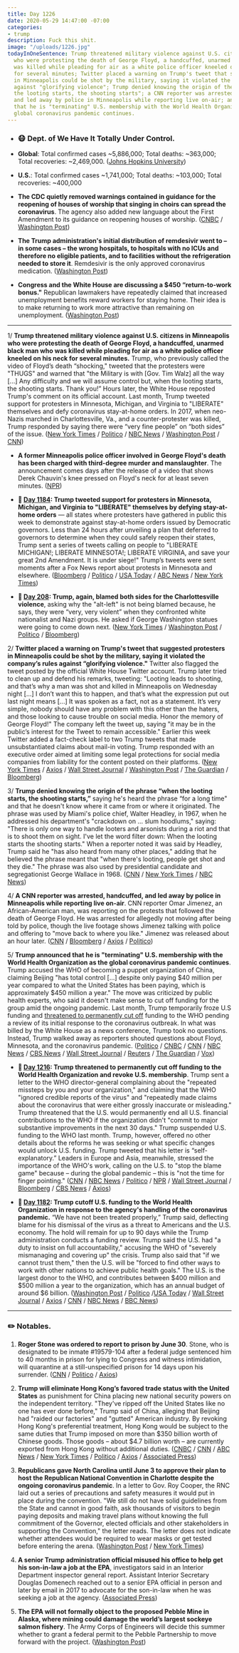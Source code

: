 ```yaml
---
title: Day 1226
date: 2020-05-29 14:47:00 -07:00
categories:
- trump
description: Fuck this shit.
image: "/uploads/1226.jpg"
todayInOneSentence: Trump threatened military violence against U.S. citizens in Minneapolis
  who were protesting the death of George Floyd, a handcuffed, unarmed black man who
  was killed while pleading for air as a white police officer kneeled on his neck
  for several minutes; Twitter placed a warning on Trump's tweet that suggested protesters
  in Minneapolis could be shot by the military, saying it violated the company’s rules
  against "glorifying violence"; Trump denied knowing the origin of the phrase "when
  the looting starts, the shooting starts"; a CNN reporter was arrested, handcuffed,
  and led away by police in Minneapolis while reporting live on-air; and Trump announced
  that he is "terminating" U.S. membership with the World Health Organization as the
  global coronavirus pandemic continues.
---
```


* ### 😷 Dept. of We Have It Totally Under Control.

* **Global**: Total confirmed cases \~5,886,000; Total deaths: \~363,000; Total recoveries: \~2,469,000. ([Johns Hopkins University](https://coronavirus.jhu.edu/map.html))

* **U.S.**: Total confirmed cases \~1,741,000; Total deaths: \~103,000; Total recoveries: \~400,000

* **The CDC quietly removed warnings contained in guidance for the reopening of houses of worship that singing in choirs can spread the coronavirus**. The agency also added new language about the First Amendment to its guidance on reopening houses of worship. ([CNBC](https://www.cnbc.com/2020/05/29/cdc-quietly-revised-coronavirus-warnings-on-reopening-religious-sites.html) / [Washington Post](https://www.washingtonpost.com/health/white-house-and-cdc-remove-coronavirus-warnings-about-choirs-in-faith-guidance/2020/05/28/5d9c526e-a117-11ea-9590-1858a893bd59_story.html))

* **The Trump administration's initial distribution of remdesivir went to – in some cases – the wrong hospitals, to hospitals with no ICUs and therefore no eligible patients, and to facilities without the refrigeration needed to store it**. Remdesivir is the only approved coronavirus medication. ([Washington Post](https://www.washingtonpost.com/health/2020/05/28/remdesivir-coronavirus-trump/))

* **Congress and the White House are discussing a $450 “return-to-work bonus."** Republican lawmakers have repeatedly claimed that increased unemployment benefits reward workers for staying home. Their idea is to make returning to work more attractive than remaining on unemployment. ([Washington Post](https://www.washingtonpost.com/business/2020/05/29/return-to-work-bonus/))

---

1/ **Trump threatened military violence against U.S. citizens in Minneapolis who were protesting the death of George Floyd, a handcuffed, unarmed black man who was killed while pleading for air as a white police officer kneeled on his neck for several minutes.** Trump, who previously called the video of Floyd’s death “shocking," tweeted that the protesters were "THUGS" and warned that "the Military is with \[Gov. Tim Walz\] all the way \[...\] Any difficulty and we will assume control but, when the looting starts, the shooting starts. Thank you!” Hours later, the White House reposted Trump's comment on its official account. Last month, Trump tweeted support for protesters in Minnesota, Michigan, and Virginia to "LIBERATE" themselves and defy coronavirus stay-at-home orders. In 2017, when neo-Nazis marched in Charlottesville, Va., and a counter-protester was killed, Trump responded by saying there were “very fine people” on “both sides” of the issue. ([New York Times](https://www.nytimes.com/2020/05/29/us/politics/trump-looting-shooting.html) / [Politico](https://www.politico.com/news/2020/05/29/trump-threatens-to-unleash-gunfire-on-minnesota-protesters-288406) / [NBC News](https://www.nbcnews.com/politics/donald-trump/twitter-says-trump-violated-rules-against-glorifying-violence-places-public-n1217591) / [Washington Post](https://www.washingtonpost.com/nation/2020/05/29/trump-minneapolis-twitter-protest/) / [CNN](https://edition.cnn.com/2020/05/29/tech/trump-twitter-minneapolis/))

* **A former Minneapolis police officer involved in George Floyd's death has been charged with third-degree murder and manslaughter**. The announcement comes days after the release of a video that shows Derek Chauvin's knee pressed on Floyd's neck for at least seven minutes. ([NPR](https://www.npr.org/2020/05/29/864732088/minneapolis-seethes-over-george-floyds-death-as-trump-calls-protesters-thugs))

* **📌 [Day 1184](https://whatthefuckjusthappenedtoday.com/2020/04/17/day-1184/#2-trump-tweeted-support-for-proteste): Trump tweeted support for protesters in Minnesota, Michigan, and Virginia to "LIBERATE" themselves by defying stay-at-home orders** — all states where protesters have gathered in public this week to demonstrate against stay-at-home orders issued by Democratic governors. Less than 24 hours after unveiling a plan that deferred to governors to determine when they could safely reopen their states, Trump sent a series of tweets calling on people to "LIBERATE MICHIGAN!; LIBERATE MINNESOTA!; LIBERATE VIRGINIA, and save your great 2nd Amendment. It is under siege!" Trump’s tweets were sent moments after a Fox News report about protests in Minnesota and elsewhere. ([Bloomberg](https://www.bloomberg.com/news/articles/2020-04-17/trump-tells-three-democratic-states-to-liberate-themselves) / [Politico](https://www.politico.com/news/2020/04/17/trump-states-stay-at-home-orders-192386) / [USA Today](https://www.usatoday.com/story/news/politics/2020/04/17/coronavirus-trump-calls-liberate-virginia-michigan-minnesota/5152120002/) / [ABC News](https://abcnews.go.com/Politics/coronavirus-government-response-updates-liberate-trump-tweets-support/story?id=70205442) / [New York Times](https://www.nytimes.com/2020/04/17/us/coronavirus-updates.html?action=click&module=Spotlight&pgtype=Homepage#link-12bb7c5e))

* **📌 [Day 208](https://whatthefuckjusthappenedtoday.com/2017/08/15/day-208/#2-trump-again-blamed-both-sides-for): Trump, again, blamed both sides for the Charlottesville violence**, asking why the "alt-left" is not being blamed because, he says, they were “very, very violent” when they confronted white nationalist and Nazi groups. He asked if George Washington statues were going to come down next. ([New York Times](https://www.nytimes.com/2017/08/15/us/politics/trump-press-conference-charlottesville.html) / [Washington Post](https://www.washingtonpost.com/news/post-politics/wp/2017/08/15/trump-doubles-down-on-initial-charlottesville-response-saying-there-is-blame-on-both-sides-for-violence/) / [Politico](http://www.politico.com/story/2017/08/15/trump-asks-why-alt-left-not-being-blamed-for-charlottesville-violence-241660) / [Bloomberg](https://www.bloomberg.com/news/articles/2017-08-15/trump-defends-waiting-to-condemn-white-supremacists-in-attack))

2/ **Twitter placed a warning on Trump's tweet that suggested protesters in Minneapolis could be shot by the military, saying it violated the company’s rules against “glorifying violence."** Twitter also flagged the tweet posted by the official White House Twitter account. Trump later tried to clean up and defend his remarks, tweeting: "Looting leads to shooting, and that’s why a man was shot and killed in Minneapolis on Wednesday night \[...\] I don’t want this to happen, and that’s what the expression put out last night means \[...\] It was spoken as a fact, not as a statement. It’s very simple, nobody should have any problem with this other than the haters, and those looking to cause trouble on social media. Honor the memory of George Floyd!" The company left the tweet up, saying "it may be in the public’s interest for the Tweet to remain accessible." Earlier this week Twitter added a fact-check label to two Trump tweets that made unsubstantiated claims about mail-in voting. Trump responded with an executive order aimed at limiting some legal protections for social media companies from liability for the content posted on their platforms.  ([New York Times](https://www.nytimes.com/2020/05/29/technology/trump-twitter-minneapolis-george-floyd.html) / [Axios](https://www.axios.com/twitter-trumps-minnesota-tweet-on-violated-rules-4369b2d5-24bb-429f-ab0d-94595f0f2986.html) / [Wall Street Journal](https://www.wsj.com/articles/twitter-hides-trump-tweet-for-glorifying-violence-11590743851) / [Washington Post](https://www.washingtonpost.com/nation/2020/05/29/trump-minneapolis-twitter-protest/) / [The Guardian](https://www.theguardian.com/technology/2020/may/29/twitter-hides-donald-trump-tweet-glorifying-violence) / [Bloomberg](https://www.bloomberg.com/news/articles/2020-05-29/twitter-trump-minneapolis-post-broke-rules-glorified-violence?sref=MIBMEEoj))

3/ **Trump denied knowing the origin of the phrase “when the looting starts, the shooting starts,”** saying he's heard the phrase “for a long time" and that he doesn't know where it came from or where it originated. The phrase was used by Miami's police chief, Walter Headley, in 1967, when he addressed his department's "crackdown on ... slum hoodlums," saying: "There is only one way to handle looters and arsonists during a riot and that is to shoot them on sight. I've let the word filter down: When the looting starts the shooting starts." When a reporter noted it was said by Headley, Trump said he "has also heard from many other places," adding that he believed the phrase meant that "when there's looting, people get shot and they die." The phrase was also used by presidential candidate and segregationist George Wallace in 1968. ([CNN](https://www.cnn.com/2020/05/29/politics/donald-trump-george-floyd-family/index.html) / [New York Times](https://www.nytimes.com/2020/05/29/us/looting-starts-shooting-starts.html?smtyp=cur&smid=tw-nytimes) / [NBC News](https://www.nbcnews.com/politics/congress/where-does-phrase-when-looting-starts-shooting-starts-come-n1217676))

4/ **A CNN reporter was arrested, handcuffed, and led away by police in Minneapolis while reporting live on-air**. CNN reporter Omar Jimenez, an African-American man, was reporting on the protests that followed the death of George Floyd. He was arrested for allegedly not moving after being told by police, though the live footage shows Jimenez talking with police and offering to "move back to where you like." Jimenez was released about an hour later. ([CNN](https://edition.cnn.com/2020/05/29/us/minneapolis-cnn-crew-arrested) / [Bloomberg](https://www.bloomberg.com/news/articles/2020-05-29/cnn-calls-for-immediate-release-of-arrested-crew-in-minneapolis?sref=MIBMEEoj) / [Axios](https://www.axios.com/cnn-omar-jimenez-arrested-live-on-air-minneapolis-a241a766-f669-4452-85e7-669b32c88736.html) / [Politico](https://www.politico.com/news/2020/05/29/cnn-reporters-covering-minnesota-riots-arrested-live-on-air-288575))

5/ **Trump announced that he is "terminating" U.S. membership with the World Health Organization as the global coronavirus pandemic continues**. Trump accused the WHO of becoming a puppet organization of China, claiming Beijing "has total control \[...\] despite only paying $40 million per year compared to what the United States has been paying, which is approximately $450 million a year." The move was criticized by public health experts, who said it doesn't make sense to cut off funding for the group amid the ongoing pandemic. Last month, Trump temporarily froze U.S funding and [threatened to permanently cut off](https://whatthefuckjusthappenedtoday.com/2020/05/19/day-1216/#1-trump-threatened-to-permanently-cu) funding to the WHO pending a review of its initial response to the coronavirus outbreak. In what was billed by the White House as a news conference, Trump took no questions. Instead, Trump walked away as reporters shouted questions about Floyd, Minnesota, and the coronavirus pandemic. ([Politico](https://www.politico.com/news/2020/05/29/us-withdrawing-from-who-289799) / [CNBC](https://www.cnbc.com/2020/05/29/trump-says-the-us-will-cut-ties-with-world-health-organization.html) / [CNN](https://www.cnn.com/2020/05/29/politics/donald-trump-world-health-organization/index.html) / [NBC News](https://www.nbcnews.com/politics/white-house/trump-says-u-s-will-be-terminating-relationship-who-n1218441) / [CBS News](https://www.cbsnews.com/news/trump-united-states-terminating-relationship-world-health-organization/) / [Wall Street Journal](https://www.wsj.com/articles/u-s-to-cancel-visas-for-some-chinese-graduate-students-11590744602?mod=hp_lead_pos1) / [Reuters](https://www.reuters.com/article/us-health-coronavirus-trump-who/trump-says-terminating-us-relationship-with-world-health-organization-over-virus-idUSKBN2352YJ) / [The Guardian](https://www.theguardian.com/world/live/2020/may/29/coronavirus-covid-19-live-news-global-deaths-uk-eases-lockdown-updates?page=with:block-5ed15c598f087122eca52222#block-5ed15c598f087122eca52222) / [Vox](https://www.vox.com/2020/5/29/21274949/coronavirus-trump-world-health-organization-withdraw))

* **📌 [Day 1216](https://whatthefuckjusthappenedtoday.com/2020/05/19/day-1216/#1-trump-threatened-to-permanently-cu): Trump threatened to permanently cut off funding to the World Health Organization and revoke U.S. membership**. Trump sent a letter to the WHO director-general complaining about the "repeated missteps by you and your organization," and claiming that the WHO "ignored credible reports of the virus" and "repeatedly made claims about the coronavirus that were either grossly inaccurate or misleading." Trump threatened that the U.S. would permanently end all U.S. financial contributions to the WHO if the organization didn't "commit to major substantive improvements in the next 30 days." Trump suspended U.S. funding to the WHO last month. Trump, however, offered no other details about the reforms he was seeking or what specific changes would unlock U.S. funding. Trump tweeted that his letter is “self-explanatory.” Leaders in Europe and Asia, meanwhile, stressed the importance of the WHO's work, calling on the U.S. to "stop the blame game" because – during the global pandemic – this is "not the time for finger pointing." ([CNN](https://www.cnn.com/2020/05/19/us/trump-who-funding-threat-explainer-intl/index.html) / [NBC News](https://www.nbcnews.com/politics/politics-news/trump-threatens-make-who-funding-freeze-permanent-n1210041) / [Politico](https://www.politico.com/news/2020/05/19/trump-world-health-organization-funding-267590) / [NPR](https://www.npr.org/sections/coronavirus-live-updates/2020/05/19/858579903/trump-says-cuts-to-who-funding-will-be-final-if-it-doesnt-commit-to-major-change) / [Wall Street Journal](https://www.wsj.com/articles/chinas-president-pledges-2-billion-for-coronavirus-pandemic-11589802504?mod=hp_lead_pos3) / [Bloomberg](https://www.bloomberg.com/news/articles/2020-05-19/trump-threatens-who-with-permanent-cutoff-of-u-s-funds?sref=MIBMEEoj) / [CBS News](https://www.cbsnews.com/news/trump-threatensworld-health-organization-funding-suspension-permanent/) / [Axios](https://www.axios.com/trump-xi-world-health-organization-china-coronavirus-79b39227-e9af-4b89-ad3b-42aa2ae55c1b.html))

* **📌 [Day 1182](https://whatthefuckjusthappenedtoday.com/2020/04/15/day-1182/#1-trump-cutoff-u-s-funding-to-the-wo): Trump cutoff U.S. funding to the World Health Organization in response to the agency's handling of the coronavirus pandemic.** “We have not been treated properly,” Trump said, deflecting blame for his dismissal of the virus as a threat to Americans and the U.S. economy. The hold will remain for up to 90 days while the Trump administration conducts a funding review. Trump said the U.S. had "a duty to insist on full accountability," accusing the WHO of "severely mismanaging and covering up" the crisis. Trump also said that "if we cannot trust them," then the U.S. will be "forced to find other ways to work with other nations to achieve public health goals." The U.S. is the largest donor to the WHO, and contributes between $400 million and $500 million a year to the organization, which has an annual budget of around $6 billion. ([Washington Post](https://www.washingtonpost.com/politics/trump-announces-cutoff-of-new-funding-for-the-world-health-organization-over-pandemic-response/2020/04/14/f1df101e-7e9f-11ea-a3ee-13e1ae0a3571_story.html) / [Politico](https://www.politico.com/news/2020/04/14/trump-world-health-organization-funding-186786) /[USA Today](https://www.usatoday.com/story/news/politics/2020/04/14/coronavirus-trump-halt-funding-world-health-organization/2983707001/) / [Wall Street Journal](https://www.wsj.com/articles/u-s-will-halt-funding-to-world-health-organization-over-coronavirus-response-11586905300) / [Axios](https://www.axios.com/trump-world-health-organization-funding-65de2595-2d5e-4a6c-b7c6-9c18aa4cb905.html) / [CNN](https://www.cnn.com/2020/04/14/politics/donald-trump-world-health-organization-funding-coronavirus/index.html) / [NBC News](https://www.nbcnews.com/news/world/global-criticism-grows-trump-move-end-who-funding-amid-pandemic-n1184146) / [BBC News](https://www.bbc.com/news/world-us-canada-52291654))

---

### ✏️ Notables.

1. **Roger Stone was ordered to report to prison by June 30**. Stone, who is designated to be inmate #19579-104 after a federal judge sentenced him to 40 months in prison for lying to Congress and witness intimidation, will quarantine at a still-unspecified prison for 14 days upon his surrender. ([CNN](https://edition.cnn.com/2020/05/28/politics/roger-stone-prison-date/) / [Politico](https://www.politico.com/news/2020/05/29/trump-ally-stone-must-surrender-to-prison-by-june-30-wont-need-to-go-to-quarantine-site-288511) / [Axios](https://www.axios.com/roger-stone-ordered-report-prison-june-30-80813309-b403-481f-8351-18c833bd2dcb.html))

2. **Trump will eliminate Hong Kong’s favored trade status with the United States** as punishment for China placing new national security powers on the independent territory. "They've ripped off the United States like no one has ever done before," Trump said of China, alleging that Beijing had "raided our factories" and "gutted" American industry. By revoking Hong Kong's preferential treatment, Hong Kong would be subject to the same duties that Trump imposed on more than $350 billion worth of Chinese goods. Those goods – about $4.7 billion worth – are currently exported from Hong Kong without additional duties. ([CNBC](https://www.cnbc.com/2020/05/29/trump-taking-action-to-eliminate-special-treatment-for-hong-kong.html) / [CNN](https://www.cnn.com/2020/05/29/politics/trump-china-announcement/index.html) / [ABC News](https://abcnews.go.com/Politics/trump-announces-china-sanctions-hong-kong-termination-relationship/story?id=70959045) / [New York Times](https://www.nytimes.com/2020/05/29/us/politics/trump-hong-kong-china-WHO.html) / [Politico](https://www.politico.com/news/2020/05/29/trump-revoke-hong-kong-trade-privileges-china-289893) / [Axios](https://www.axios.com/trump-end-hong-kong-special-trade-status-china-violations-adc1b663-9965-4afb-b312-cbd777c5732d.html) / [Associated Press](https://apnews.com/13ade67f8153a26b8703a48bde7f12ee))

3. **Republicans gave North Carolina until June 3 to approve their plan to host the Republican National Convention in Charlotte despite the ongoing coronavirus pandemic**. In a letter to Gov. Roy Cooper, the RNC laid out a series of precautions and safety measures it would put in place during the convention. "We still do not have solid guidelines from the State and cannot in good faith, ask thousands of visitors to begin paying deposits and making travel plans without knowing the full commitment of the Governor, elected officials and other stakeholders in supporting the Convention," the letter reads. The letter does not indicate whether attendees would be required to wear masks or get tested before entering the arena. ([Washington Post](https://www.washingtonpost.com/politics/republicans-pressure-north-carolina-officials-to-confirm-august-convention-by-wednesday/2020/05/28/cce12040-a13b-11ea-9590-1858a893bd59_story.html) / [New York Times](https://www.nytimes.com/2020/05/28/us/politics/republican-convention-trump-north-carolina.html))

4. **A senior Trump administration official misused his office to help get his son-in-law a job at the EPA**, investigators said in an Interior Department inspector general report. Assistant Interior Secretary Douglas Domenech reached out to a senior EPA official in person and later by email in 2017 to advocate for the son-in-law when he was seeking a job at the agency. ([Associated Press](https://apnews.com/40cab860f28561d1d04fa51284412ed0))

5. **The EPA will not formally object to the proposed Pebble Mine in Alaska, where mining could damage the world’s largest sockeye salmon fishery**. The Army Corps of Engineers will decide this summer whether to grant a federal permit to the Pebble Partnership to move forward with the project. ([Washington Post](https://www.washingtonpost.com/climate-environment/2020/05/29/epa-opts-not-delay-controversial-alaska-mine-now/))
